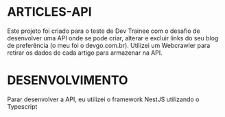 # ARTICLES-API

Este projeto foi criado para o teste de Dev Trainee com o desafio de desenvolver uma API onde se pode criar, alterar e excluir links do seu blog de preferência (o meu foi o devgo.com.br). Utilizei um Webcrawler para retirar os dados de cada artigo para armazenar na API.

# DESENVOLVIMENTO

Parar desenvolver a API, eu utilizei o framework NestJS utilizando o Typescript
